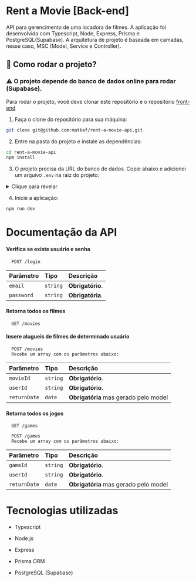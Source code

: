 # Rent a Movie [Back-end]

API para gerencimento de uma locadora de filmes. A aplicação foi desenvolvida com Typescript, Node, Express, Prisma e PostgreSQL(Supabase). A arquitetura de projeto é baseada em camadas, nesse caso, MSC (Model, Service e Controller).

## :rocket: Como rodar o projeto?

### :warning: O projeto depende do banco de dados online para rodar (Supabase). 

Para rodar o projeto, você deve clonar este repositório e o repositório [front-end](https://github.com/matkaf/rent-a-movie-front)

1. Faça o clone do repositório para sua máquina:
```bash
git clone git@github.com:matkaf/rent-a-movie-api.git
```

2. Entre na pasta do projeto e instale as dependências:
```bash
cd rent-a-movie-api
npm install
```

3. O projeto precisa da URL do banco de dados. Copie abaixo e adicionei um arquivo `.env` na raiz do projeto:

<details>

<summary>Clique para revelar</summary>

```env
DATABASE_URL=postgresql://postgres:DrD8VBVhmFyRiOSx@db.amisweaifsfsjfadqxns.supabase.co:5432/postgres
```

</details>

4. Inicie a aplicação:
```bash
npm run dev
```

# Documentação da API

#### Verifica se existe usuário e senha

```http
  POST /login
```

| Parâmetro   | Tipo       | Descrição                           |
| :---------- | :--------- | :---------------------------------- |
| `email` | `string` | **Obrigatório**.
| `password` | `string` | **Obrigatória**.

#### Retorna todos os filmes

```http
  GET /movies
```

#### Insere alugueis de filmes de determinado usuário

```http
  POST /movies
  Recebe um array com os parâmetros abaixo:
```

| Parâmetro   | Tipo       | Descrição                           |
| :---------- | :--------- | :---------------------------------- |
| `movieId` | `string` | **Obrigatório**.
| `userId` | `string` | **Obrigatório**.
| `returnDate` | `date` | **Obrigatória** mas gerado pelo model


#### Retorna todos os jogos

```http
  GET /games
```

```http
  POST /games
  Recebe um array com os parâmetros abaixo:
```

| Parâmetro   | Tipo       | Descrição                           |
| :---------- | :--------- | :---------------------------------- |
| `gameId` | `string` | **Obrigatório**.
| `userId` | `string` | **Obrigatório**.
| `returnDate` | `date` | **Obrigatória** mas gerado pelo model


# Tecnologias utilizadas

- Typescript

- Node.js

- Express

- Prisma ORM

- PostgreSQL (Supabase)

